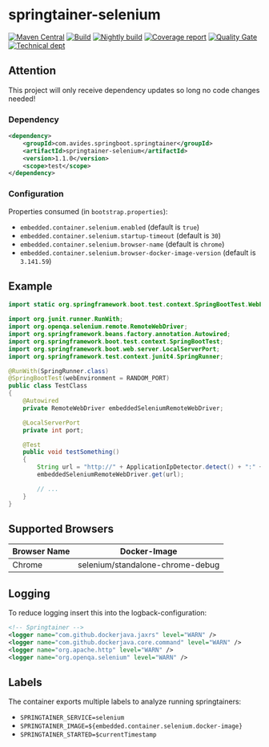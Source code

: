 # springtainer-selenium

[![Maven Central](https://maven-badges.herokuapp.com/maven-central/com.avides.springboot.springtainer/springtainer-selenium/badge.svg)](https://maven-badges.herokuapp.com/maven-central/com.avides.springboot.springtainer/springtainer-selenium)
[![Build](https://github.com/springtainer/springtainer-selenium/workflows/release/badge.svg)](https://github.com/springtainer/springtainer-selenium/actions)
[![Nightly build](https://github.com/springtainer/springtainer-selenium/workflows/nightly/badge.svg)](https://github.com/springtainer/springtainer-selenium/actions)
[![Coverage report](https://sonarcloud.io/api/project_badges/measure?project=springtainer_springtainer-selenium&metric=coverage)](https://sonarcloud.io/dashboard?id=springtainer_springtainer-selenium)
[![Quality Gate](https://sonarcloud.io/api/project_badges/measure?project=springtainer_springtainer-selenium&metric=alert_status)](https://sonarcloud.io/dashboard?id=springtainer_springtainer-selenium)
[![Technical dept](https://sonarcloud.io/api/project_badges/measure?project=springtainer_springtainer-selenium&metric=sqale_index)](https://sonarcloud.io/dashboard?id=springtainer_springtainer-selenium)

## Attention
This project will only receive dependency updates so long no code changes needed!

### Dependency
```xml
<dependency>
	<groupId>com.avides.springboot.springtainer</groupId>
	<artifactId>springtainer-selenium</artifactId>
	<version>1.1.0</version>
	<scope>test</scope>
</dependency>
```

### Configuration
Properties consumed (in `bootstrap.properties`):
- `embedded.container.selenium.enabled` (default is `true`)
- `embedded.container.selenium.startup-timeout` (default is `30`)
- `embedded.container.selenium.browser-name` (default is `chrome`)
- `embedded.container.selenium.browser-docker-image-version` (default is `3.141.59`)

## Example
```java
import static org.springframework.boot.test.context.SpringBootTest.WebEnvironment.RANDOM_PORT;

import org.junit.runner.RunWith;
import org.openqa.selenium.remote.RemoteWebDriver;
import org.springframework.beans.factory.annotation.Autowired;
import org.springframework.boot.test.context.SpringBootTest;
import org.springframework.boot.web.server.LocalServerPort;
import org.springframework.test.context.junit4.SpringRunner;

@RunWith(SpringRunner.class)
@SpringBootTest(webEnvironment = RANDOM_PORT)
public class TestClass
{
    @Autowired
    private RemoteWebDriver embeddedSeleniumRemoteWebDriver;

    @LocalServerPort
    private int port;

    @Test
    public void testSomething()
    {
        String url = "http://" + ApplicationIpDetector.detect() + ":" + Integer.toString(port);
        embeddedSeleniumRemoteWebDriver.get(url);

        // ...
    }
}
```

## Supported Browsers
| Browser Name  | Docker-Image |
| ------------- | ------------- |
| Chrome  | selenium/standalone-chrome-debug  |

## Logging
To reduce logging insert this into the logback-configuration:
```xml
<!-- Springtainer -->
<logger name="com.github.dockerjava.jaxrs" level="WARN" />
<logger name="com.github.dockerjava.core.command" level="WARN" />
<logger name="org.apache.http" level="WARN" />
<logger name="org.openqa.selenium" level="WARN" />
```

## Labels
The container exports multiple labels to analyze running springtainers:
- `SPRINGTAINER_SERVICE=selenium`
- `SPRINGTAINER_IMAGE=${embedded.container.selenium.docker-image}`
- `SPRINGTAINER_STARTED=$currentTimestamp`
